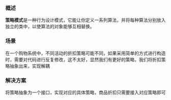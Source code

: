 ### 概述
**策略模式**是一种行为设计模式，它能让你定义一系列算法，并将每种算法分别放入独立的类中，以使算法的对象能够互相替换。

### 场景
在一个购物系统中，不同活动的折扣策略可能不同，如果采用简单的方式进行构造时，需要对代码进行反复修改，这不太好，显然我们有更好的策略，我们将折扣策略抽象出来，实现解耦

### 解决方案
将策略抽象为一个接口，实现对应的具体策略，商品折扣只需要接入对应策略即可
